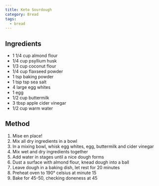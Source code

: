 ```yaml
---
title: Keto Sourdough
category: Bread
tags:
  - bread
---
```


## Ingredients

- 1 1/4 cup almond flour
- 1/4 cup psyllium husk
- 1/3 cup coconut flour
- 1/4 cup flaxseed powder
- 1 tsp baking powder
- 1 tsp tsp sea salt
- 4 large egg whites
- 1 egg
- 1/2 cup buttermilk
- 3 tbsp apple cider vinegar
- 1/2 cup warm water

## Method

1. Mise en place!
2. Mix all dry ingredients in a bowl
3. In a mixing bowl, whisk egg whites, egg, buttermilk and cider vinegar
4. Mix wet and dry ingredients together
5. Add water in stages until a nice dough forms
6. Dust a surface with almond flour, knead dough into a ball
7. Leave dough in a baking dish, let rest for 20 minutes
8. Preheat oven to 190° celsius at minute 15
9. Bake for 45-50, checking doneness at 45
